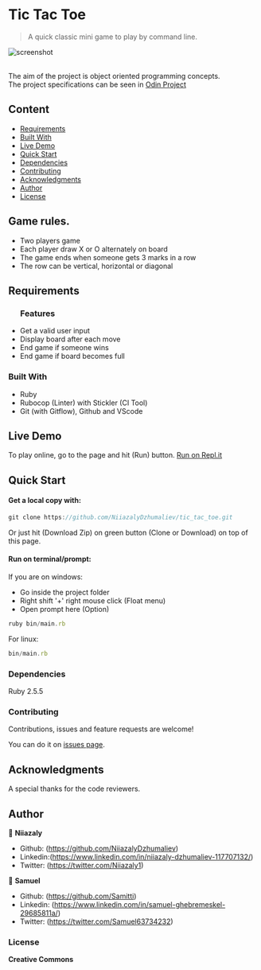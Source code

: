 # Tic Tac Toe
> A quick classic mini game to play by command line.

![screenshot](.img/screenshot_tic_tac_toe.png)

<br>The aim of the project is object oriented programming concepts.<br>
The project specifications can be seen in [Odin Project](https://www.theodinproject.com/courses/ruby-programming/lessons/oop)

## Content

* [Requirements](#requirements)
* [Built With](#built-with)
* [Live Demo](#live-demo)
* [Quick Start](#quick-start)
* [Dependencies](#dependencies)
* [Contributing](#contributing)
* [Acknowledgments](#acknowledgments)
* [Author](#author)
* [License](#license)

## Game rules.
* Two players game
* Each player draw X or O alternately on board
* The game ends when someone gets 3 marks in a row
* The row can be vertical, horizontal or diagonal 

## Requirements

<ul>
  <h3>Features</h3>
  <li>Get a valid user input</li>
  <li>Display board after each move</li>
  <li>End game if someone wins</li>
  <li>End game if board becomes full</li>
</ul>

### Built With

- Ruby <br>
- Rubocop (Linter) with Stickler (CI Tool)<br>
- Git (with Gitflow), Github and VScode <br>

## Live Demo

To play online, go to the page and hit (Run) button.
[Run on Repl.it](https://repl.it/@NiiazalyDzhumal/tictactoe)

## Quick Start

#### Get a local copy with:<br>
```js
git clone https://github.com/NiiazalyDzhumaliev/tic_tac_toe.git
```
Or just hit (Download Zip) on green button (Clone or Download) on top of this page.

#### Run on terminal/prompt:

If you are on windows:
* Go inside the project folder
* Right shift '+' right mouse click (Float menu)
* Open prompt here (Option)
```js
ruby bin/main.rb
```
For linux:
```js
bin/main.rb
```

### Dependencies

Ruby 2.5.5

### Contributing

Contributions, issues and feature requests are welcome!

You can do it on [issues page](https://github.com/NiiazalyDzhumaliev/tic_tac_toe/issues).

## Acknowledgments

A special thanks for the code reviewers.

## Author

👤 **Niiazaly**

- Github: (https://github.com/NiiazalyDzhumaliev)
- Linkedin:(https://www.linkedin.com/in/niiazaly-dzhumaliev-117707132/)
- Twitter: (https://twitter.com/Niiazaly1)

👤 **Samuel**

- Github: (https://github.com/Samitti)
- Linkedin: (https://www.linkedin.com/in/samuel-ghebremeskel-29685811a/)
- Twitter: (https://twitter.com/Samuel63734232)


### License

<strong>Creative Commons</strong>
